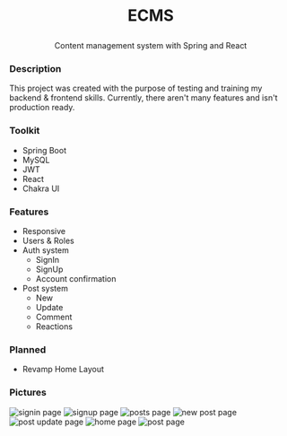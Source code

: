 # <p align="center"> ECMS </p>
<p align="center">Content management system with Spring and React</p>

### Description
This project was created with the purpose of testing and training my backend & frontend skills. Currently, there aren't many features and isn't production ready.

### Toolkit
- Spring Boot
- MySQL
- JWT
- React
- Chakra UI

### Features
- Responsive
- Users & Roles
- Auth system
  - SignIn
  - SignUp
  - Account confirmation
- Post system
  - New
  - Update
  - Comment
  - Reactions

### Planned
- Revamp Home Layout

### Pictures

<img src="https://i.imgur.com/Km31QLO.png" alt="signin page">
<img src="https://i.imgur.com/neK3F42.png" alt="signup page">
<img src="https://i.imgur.com/uCmAxpS.png" alt="posts page">
<img src="https://i.imgur.com/CcLvWKV.png" alt="new post page">
<img src="https://i.imgur.com/64RqlLF.png" alt="post update page">
<img src="https://i.imgur.com/tn9Nyeb.png" alt="home page">
<img src="https://i.imgur.com/dVCr95t.png" alt="post page">